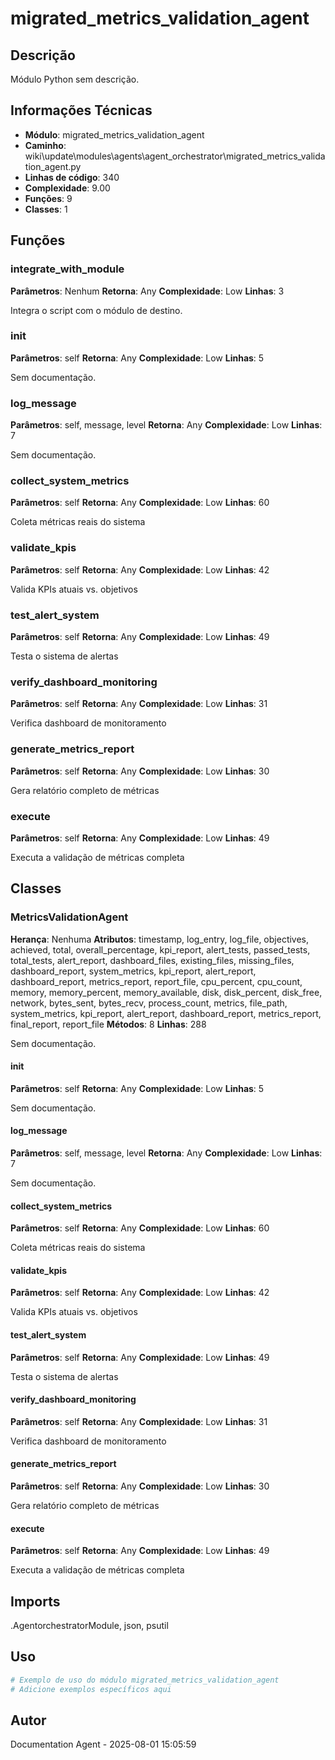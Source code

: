 # migrated_metrics_validation_agent

## Descrição

Módulo Python sem descrição.

## Informações Técnicas

- **Módulo**: migrated_metrics_validation_agent
- **Caminho**: wiki\update\modules\agents\agent_orchestrator\migrated_metrics_validation_agent.py
- **Linhas de código**: 340
- **Complexidade**: 9.00
- **Funções**: 9
- **Classes**: 1

## Funções

### integrate_with_module

**Parâmetros**: Nenhum
**Retorna**: Any
**Complexidade**: Low
**Linhas**: 3

Integra o script com o módulo de destino.

### __init__

**Parâmetros**: self
**Retorna**: Any
**Complexidade**: Low
**Linhas**: 5

Sem documentação.

### log_message

**Parâmetros**: self, message, level
**Retorna**: Any
**Complexidade**: Low
**Linhas**: 7

Sem documentação.

### collect_system_metrics

**Parâmetros**: self
**Retorna**: Any
**Complexidade**: Low
**Linhas**: 60

Coleta métricas reais do sistema

### validate_kpis

**Parâmetros**: self
**Retorna**: Any
**Complexidade**: Low
**Linhas**: 42

Valida KPIs atuais vs. objetivos

### test_alert_system

**Parâmetros**: self
**Retorna**: Any
**Complexidade**: Low
**Linhas**: 49

Testa o sistema de alertas

### verify_dashboard_monitoring

**Parâmetros**: self
**Retorna**: Any
**Complexidade**: Low
**Linhas**: 31

Verifica dashboard de monitoramento

### generate_metrics_report

**Parâmetros**: self
**Retorna**: Any
**Complexidade**: Low
**Linhas**: 30

Gera relatório completo de métricas

### execute

**Parâmetros**: self
**Retorna**: Any
**Complexidade**: Low
**Linhas**: 49

Executa a validação de métricas completa

## Classes

### MetricsValidationAgent

**Herança**: Nenhuma
**Atributos**: timestamp, log_entry, log_file, objectives, achieved, total, overall_percentage, kpi_report, alert_tests, passed_tests, total_tests, alert_report, dashboard_files, existing_files, missing_files, dashboard_report, system_metrics, kpi_report, alert_report, dashboard_report, metrics_report, report_file, cpu_percent, cpu_count, memory, memory_percent, memory_available, disk, disk_percent, disk_free, network, bytes_sent, bytes_recv, process_count, metrics, file_path, system_metrics, kpi_report, alert_report, dashboard_report, metrics_report, final_report, report_file
**Métodos**: 8
**Linhas**: 288

Sem documentação.

#### __init__

**Parâmetros**: self
**Retorna**: Any
**Complexidade**: Low
**Linhas**: 5

Sem documentação.

#### log_message

**Parâmetros**: self, message, level
**Retorna**: Any
**Complexidade**: Low
**Linhas**: 7

Sem documentação.

#### collect_system_metrics

**Parâmetros**: self
**Retorna**: Any
**Complexidade**: Low
**Linhas**: 60

Coleta métricas reais do sistema

#### validate_kpis

**Parâmetros**: self
**Retorna**: Any
**Complexidade**: Low
**Linhas**: 42

Valida KPIs atuais vs. objetivos

#### test_alert_system

**Parâmetros**: self
**Retorna**: Any
**Complexidade**: Low
**Linhas**: 49

Testa o sistema de alertas

#### verify_dashboard_monitoring

**Parâmetros**: self
**Retorna**: Any
**Complexidade**: Low
**Linhas**: 31

Verifica dashboard de monitoramento

#### generate_metrics_report

**Parâmetros**: self
**Retorna**: Any
**Complexidade**: Low
**Linhas**: 30

Gera relatório completo de métricas

#### execute

**Parâmetros**: self
**Retorna**: Any
**Complexidade**: Low
**Linhas**: 49

Executa a validação de métricas completa

## Imports

.AgentorchestratorModule, json, psutil

## Uso

```python
# Exemplo de uso do módulo migrated_metrics_validation_agent
# Adicione exemplos específicos aqui
```

## Autor

Documentation Agent - 2025-08-01 15:05:59
